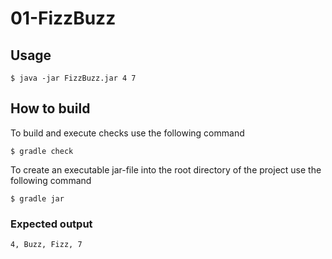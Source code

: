 # 01-FizzBuzz

## Usage
```
$ java -jar FizzBuzz.jar 4 7
```
## How to build
To build and execute checks use the following command
```
$ gradle check
```
To create an executable jar-file into the root directory of the project use the following command
```
$ gradle jar
```
### Expected output
```
4, Buzz, Fizz, 7
```